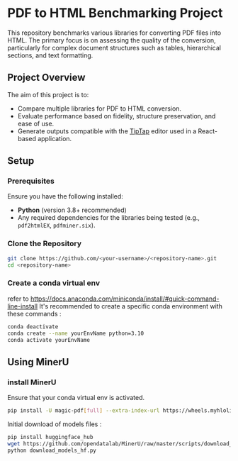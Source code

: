 # PDF to HTML Benchmarking Project

This repository benchmarks various libraries for converting PDF files into HTML. The primary focus is on assessing the quality of the conversion, particularly for complex document structures such as tables, hierarchical sections, and text formatting.

## Project Overview

The aim of this project is to:
- Compare multiple libraries for PDF to HTML conversion.
- Evaluate performance based on fidelity, structure preservation, and ease of use.
- Generate outputs compatible with the [TipTap](https://tiptap.dev/) editor used in a React-based application.

## Setup

### Prerequisites

Ensure you have the following installed:
- **Python** (version 3.8+ recommended)
- Any required dependencies for the libraries being tested (e.g., `pdf2htmlEX`, `pdfminer.six`).

### Clone the Repository

```bash
git clone https://github.com/<your-username>/<repository-name>.git
cd <repository-name>
```

### Create a conda virtual env

refer to <https://docs.anaconda.com/miniconda/install/#quick-command-line-install>
It's recommended to create a specific conda environment with these commands :

```bash
conda deactivate
conda create --name yourEnvName python=3.10
conda activate yourEnvName

```

## Using MinerU

### install MinerU

Ensure that your conda virtual env is activated.

```bash
pip install -U magic-pdf[full] --extra-index-url https://wheels.myhloli.com
```

Initial download of models files :

```bash
pip install huggingface_hub
wget https://github.com/opendatalab/MinerU/raw/master/scripts/download_models_hf.py -O download_models_hf.py
python download_models_hf.py
```
